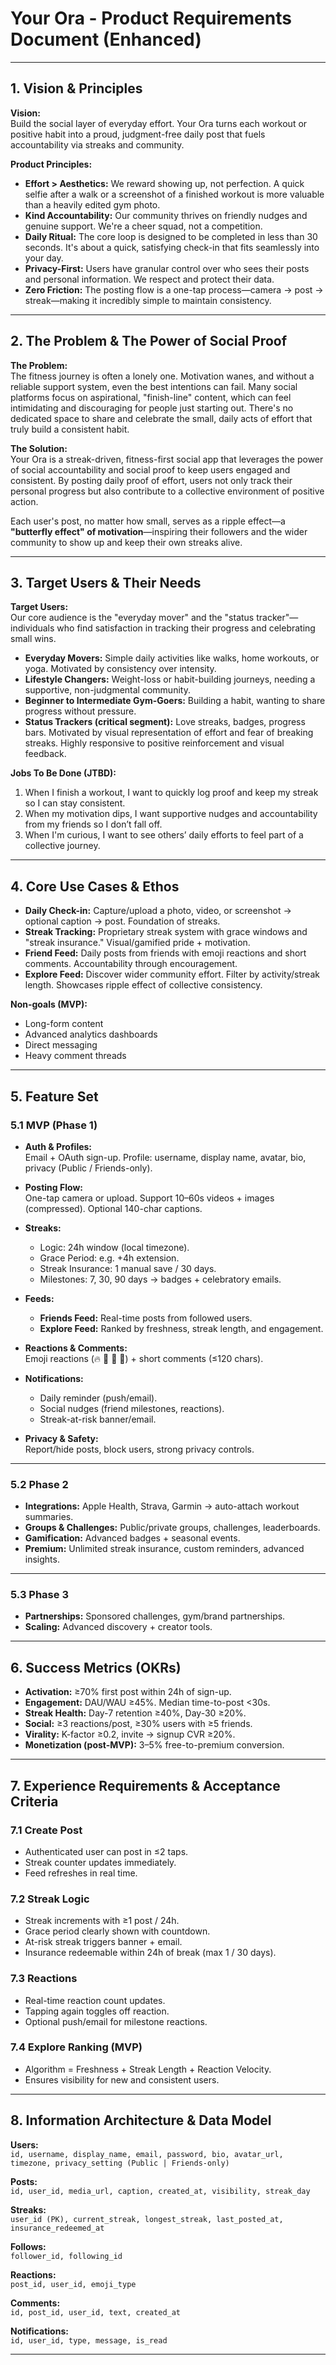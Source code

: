# Your Ora - Product Requirements Document (Enhanced)

---

## 1. Vision & Principles

**Vision:**  
Build the social layer of everyday effort. Your Ora turns each workout or positive habit into a proud, judgment-free daily post that fuels accountability via streaks and community.

**Product Principles:**
- **Effort > Aesthetics:** We reward showing up, not perfection. A quick selfie after a walk or a screenshot of a finished workout is more valuable than a heavily edited gym photo.  
- **Kind Accountability:** Our community thrives on friendly nudges and genuine support. We're a cheer squad, not a competition.  
- **Daily Ritual:** The core loop is designed to be completed in less than 30 seconds. It's about a quick, satisfying check-in that fits seamlessly into your day.  
- **Privacy-First:** Users have granular control over who sees their posts and personal information. We respect and protect their data.  
- **Zero Friction:** The posting flow is a one-tap process—camera → post → streak—making it incredibly simple to maintain consistency.  

---

## 2. The Problem & The Power of Social Proof

**The Problem:**  
The fitness journey is often a lonely one. Motivation wanes, and without a reliable support system, even the best intentions can fail. Many social platforms focus on aspirational, "finish-line" content, which can feel intimidating and discouraging for people just starting out. There's no dedicated space to share and celebrate the small, daily acts of effort that truly build a consistent habit.

**The Solution:**  
Your Ora is a streak-driven, fitness-first social app that leverages the power of social accountability and social proof to keep users engaged and consistent. By posting daily proof of effort, users not only track their personal progress but also contribute to a collective environment of positive action.  

Each user's post, no matter how small, serves as a ripple effect—a **"butterfly effect" of motivation**—inspiring their followers and the wider community to show up and keep their own streaks alive.  

---

## 3. Target Users & Their Needs

**Target Users:**  
Our core audience is the "everyday mover" and the "status tracker"—individuals who find satisfaction in tracking their progress and celebrating small wins.

- **Everyday Movers:** Simple daily activities like walks, home workouts, or yoga. Motivated by consistency over intensity.  
- **Lifestyle Changers:** Weight-loss or habit-building journeys, needing a supportive, non-judgmental community.  
- **Beginner to Intermediate Gym-Goers:** Building a habit, wanting to share progress without pressure.  
- **Status Trackers (critical segment):** Love streaks, badges, progress bars. Motivated by visual representation of effort and fear of breaking streaks. Highly responsive to positive reinforcement and visual feedback.  

**Jobs To Be Done (JTBD):**
1. When I finish a workout, I want to quickly log proof and keep my streak so I can stay consistent.  
2. When my motivation dips, I want supportive nudges and accountability from my friends so I don’t fall off.  
3. When I'm curious, I want to see others’ daily efforts to feel part of a collective journey.  

---

## 4. Core Use Cases & Ethos

- **Daily Check-in:** Capture/upload a photo, video, or screenshot → optional caption → post. Foundation of streaks.  
- **Streak Tracking:** Proprietary streak system with grace windows and "streak insurance." Visual/gamified pride + motivation.  
- **Friend Feed:** Daily posts from friends with emoji reactions and short comments. Accountability through encouragement.  
- **Explore Feed:** Discover wider community effort. Filter by activity/streak length. Showcases ripple effect of collective consistency.  

**Non-goals (MVP):**  
- Long-form content  
- Advanced analytics dashboards  
- Direct messaging  
- Heavy comment threads  

---

## 5. Feature Set

### 5.1 MVP (Phase 1)

- **Auth & Profiles:**  
  Email + OAuth sign-up. Profile: username, display name, avatar, bio, privacy (Public / Friends-only).  

- **Posting Flow:**  
  One-tap camera or upload. Support 10–60s videos + images (compressed). Optional 140-char captions.  

- **Streaks:**  
  - Logic: 24h window (local timezone).  
  - Grace Period: e.g. +4h extension.  
  - Streak Insurance: 1 manual save / 30 days.  
  - Milestones: 7, 30, 90 days → badges + celebratory emails.  

- **Feeds:**  
  - **Friends Feed:** Real-time posts from followed users.  
  - **Explore Feed:** Ranked by freshness, streak length, and engagement.  

- **Reactions & Comments:**  
  Emoji reactions (🔥 👏 💪 🙌) + short comments (≤120 chars).  

- **Notifications:**  
  - Daily reminder (push/email).  
  - Social nudges (friend milestones, reactions).  
  - Streak-at-risk banner/email.  

- **Privacy & Safety:**  
  Report/hide posts, block users, strong privacy controls.  

---

### 5.2 Phase 2

- **Integrations:** Apple Health, Strava, Garmin → auto-attach workout summaries.  
- **Groups & Challenges:** Public/private groups, challenges, leaderboards.  
- **Gamification:** Advanced badges + seasonal events.  
- **Premium:** Unlimited streak insurance, custom reminders, advanced insights.  

---

### 5.3 Phase 3

- **Partnerships:** Sponsored challenges, gym/brand partnerships.  
- **Scaling:** Advanced discovery + creator tools.  

---

## 6. Success Metrics (OKRs)

- **Activation:** ≥70% first post within 24h of sign-up.  
- **Engagement:** DAU/WAU ≥45%. Median time-to-post <30s.  
- **Streak Health:** Day-7 retention ≥40%, Day-30 ≥20%.  
- **Social:** ≥3 reactions/post, ≥30% users with ≥5 friends.  
- **Virality:** K-factor ≥0.2, invite → signup CVR ≥20%.  
- **Monetization (post-MVP):** 3–5% free-to-premium conversion.  

---

## 7. Experience Requirements & Acceptance Criteria

### 7.1 Create Post
- Authenticated user can post in ≤2 taps.  
- Streak counter updates immediately.  
- Feed refreshes in real time.  

### 7.2 Streak Logic
- Streak increments with ≥1 post / 24h.  
- Grace period clearly shown with countdown.  
- At-risk streak triggers banner + email.  
- Insurance redeemable within 24h of break (max 1 / 30 days).  

### 7.3 Reactions
- Real-time reaction count updates.  
- Tapping again toggles off reaction.  
- Optional push/email for milestone reactions.  

### 7.4 Explore Ranking (MVP)
- Algorithm = Freshness + Streak Length + Reaction Velocity.  
- Ensures visibility for new and consistent users.  

---

## 8. Information Architecture & Data Model

**Users:**  
`id, username, display_name, email, password, bio, avatar_url, timezone, privacy_setting (Public | Friends-only)`

**Posts:**  
`id, user_id, media_url, caption, created_at, visibility, streak_day`

**Streaks:**  
`user_id (PK), current_streak, longest_streak, last_posted_at, insurance_redeemed_at`

**Follows:**  
`follower_id, following_id`

**Reactions:**  
`post_id, user_id, emoji_type`

**Comments:**  
`id, post_id, user_id, text, created_at`

**Notifications:**  
`id, user_id, type, message, is_read`

---